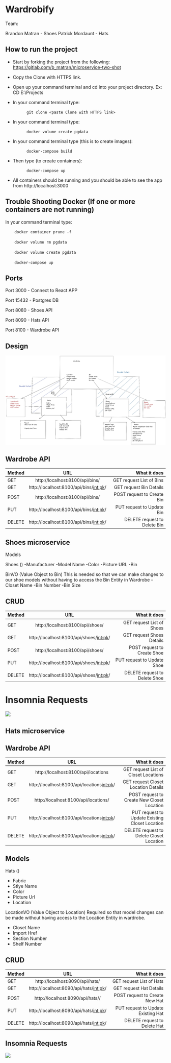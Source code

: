 # Wardrobify

Team:

Brandon Matran - Shoes
Patrick Mordaunt - Hats



## How to run the project
- Start by forking the project from the following: https://gitlab.com/b_matran/microservice-two-shot

- Copy the Clone with HTTPS link.

- Open up your command terminal and cd into your project directory. Ex: CD E:\Projects

- In your command terminal type:

            git clone <paste Clone with HTTPS link>

- In your command terminal type:

            docker volume create pgdata

- In your command terminal type (this is to create images):

            docker-compose build

- Then type (to create containers):

            docker-compose up

* All containers should be running and you should be able to see the app from http://localhost:3000



## Trouble Shooting Docker (If one or more containers are not running)

In your command terminal type:

        docker container prune -f

        docker volume rm pgdata

        docker volume create pgdata

        docker-compose up


## Ports

Port 3000 - Connect to React APP

Port 15432 - Postgres DB

Port 8080 - Shoes API

Port 8090 - Hats API

Port 8100 - Wardrobe API



## Design

![](Diagram.jpg)

## Wardrobe API


|   Method      |       URL                               |    What it does             |
| ------------- |:---------------------------------------:| ---------------------------:|
| GET           | http://localhost:8100/api/bins/         | GET request List of Bins    |
| GET           | http://localhost:8100/api/bins/<int:pk>/| GET request Bin Details     |
| POST          | http://localhost:8100/api/bins/         | POST request to Create Bin  |
| PUT           | http://localhost:8100/api/bins/<int:pk>/| PUT request to Update Bin   |
| DELETE        | http://localhost:8100/api/bins/<int:pk>/| DELETE request to Delete Bin|



## Shoes microservice

Models

Shoes ()
-Manufacturer
-Model Name
-Color
-Picture URL
-Bin

BinVO (Value Object to Bin) This is needed so that we can make changes to our shoe models without having to access the Bin Entity in Wardrobe
-Closet Name
-Bin Number
-Bin Size

## CRUD


|   Method      |       URL                                |    What it does              |
| ------------- |:---------------------------------------: | ----------------------------:|
| GET           | http://localhost:8100/api/shoes/         | GET request List of Shoes    |
| GET           | http://localhost:8100/api/shoes/<int:pk>/| GET request Shoes Details    |
| POST          | http://localhost:8100/api/shoes/         | POST request to Create Shoe  |
| PUT           | http://localhost:8100/api/shoes/<int:pk>/| PUT request to Update Shoe   |
| DELETE        | http://localhost:8100/api/shoes/<int:pk>/| DELETE request to Delete Shoe|


# Insomnia Requests

![](InsomniaRequestShoes.jpg)



## Hats microservice

## Wardrobe API


|   Method      |             URL                              |    What it does                                |
| ------------- |:--------------------------------------------:| ----------------------------------------------:|
| GET           | http://localhost:8100/api/locations          | GET request List of Closet Locations           |
| GET           | http://localhost:8100/api/locations<int:pk>/ | GET request Closet Location Details            |
| POST          | http://localhost:8100/api/locations/         | POST request to Create New Closet Location     |
| PUT           | http://localhost:8100/api/locations<int:pk>/ | PUT request to Update Existing Closet Location |
| DELETE        | http://localhost:8100/api/locations<int:pk>/ | DELETE request to Delete Closet Location       |



## Models

Hats ()
- Fabric
- Stlye Name
- Color
- Picture Url
- Location

LocationVO (Value Object to Location) Required so that model changes can be made without having access to the Location Entity in wardrobe.
- Closet Name
- Import Href
- Section Number
- Shelf Number


## CRUD

|   Method      |             URL                              |    What it does                    |
| ------------- |:--------------------------------------------:| ----------------------------------:|
| GET           | http://localhost:8090/api/hats/              | GET request List of Hats           |
| GET           | http://localhost:8090/api/hats/<int:pk>/     | GET request Hat Details            |
| POST          | http://localhost:8090/api/hats//             | POST request to Create New Hat     |
| PUT           | http://localhost:8090/api/hats/<int:pk>/     | PUT request to Update Existing Hat |
| DELETE        | http://localhost:8090/api/hats/<int:pk>/     | DELETE request to Delete Hat       |


## Insomnia Requests

![](InsomniaRequestHats.jpg)
